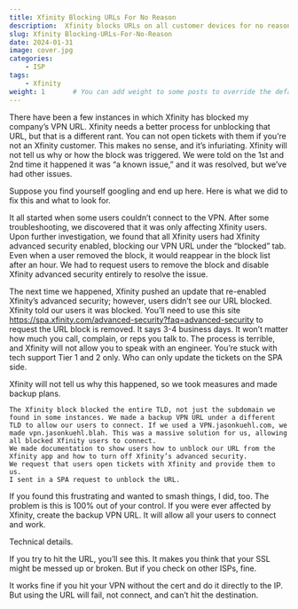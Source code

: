 ```yaml
---
title: Xfinity Blocking URLs For No Reason
description:  Xfinity blocks URLs on all customer devices for no reason when using Advacnded Secuirty (thats on my default)
slug: Xfinity Blocking-URLs-For-No-Reason
date: 2024-01-31
image: cover.jpg
categories:
    - ISP
tags:
    - Xfinity
weight: 1       # You can add weight to some posts to override the default sorting (date descending)
---
```

There have been a few instances in which Xfinity has blocked my company’s VPN URL. Xfinity needs a better process for unblocking that URL, but that is a different rant. You can not open tickets with them if you’re not an Xfinity customer. This makes no sense, and it’s infuriating. Xfinity will not tell us why or how the block was triggered. We were told on the 1st and 2nd time it happened it was “a known issue,” and it was resolved, but we’ve had other issues.

Suppose you find yourself googling and end up here. Here is what we did to fix this and what to look for.

It all started when some users couldn’t connect to the VPN. After some troubleshooting, we discovered that it was only affecting Xfinity users. Upon further investigation, we found that all Xfinity users had Xfinity advanced security enabled, blocking our VPN URL under the “blocked” tab. Even when a user removed the block, it would reappear in the block list after an hour. We had to request users to remove the block and disable Xfinity advanced security entirely to resolve the issue.

The next time we happened, Xfinity pushed an update that re-enabled Xfinity’s advanced security; however, users didn’t see our URL blocked. Xfinity told our users it was blocked. You’ll need to use this site https://spa.xfinity.com/advanced-security?faq=advanced-security to request the URL block is removed. It says 3-4 business days. It won’t matter how much you call, complain, or reps you talk to. The process is terrible, and Xfinity will not allow you to speak with an engineer. You’re stuck with tech support Tier 1 and 2 only. Who can only update the tickets on the SPA side.

Xfinity will not tell us why this happened, so we took measures and made backup plans.

    The Xfinity block blocked the entire TLD, not just the subdomain we found in some instances. We made a backup VPN URL under a different TLD to allow our users to connect. If we used a VPN.jasonkuehl.com, we made vpn.jasonkuehl.blah. This was a massive solution for us, allowing all blocked Xfinity users to connect.
    We made documentation to show users how to unblock our URL from the Xfinity app and how to turn off Xfinity’s advanced security.
    We request that users open tickets with Xfinity and provide them to us.
    I sent in a SPA request to unblock the URL.

If you found this frustrating and wanted to smash things, I did, too. The problem is this is 100% out of your control. If you were ever affected by Xfinity, create the backup VPN URL. It will allow all your users to connect and work.

Technical details.

If you try to hit the URL, you’ll see this. It makes you think that your SSL might be messed up or broken. But if you check on other ISPs, fine.

It works fine if you hit your VPN without the cert and do it directly to the IP. But using the URL will fail, not connect, and can’t hit the destination.
